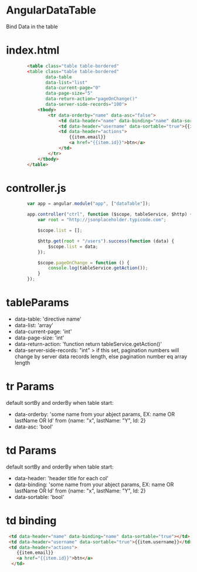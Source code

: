 # AngularDataTable
Bind Data in the table

# index.html

```html
        <table class="table table-bordered"
        <table class="table table-bordered"
               data-table
               data-list="list"
               data-current-page="0"
               data-page-size="5"
               data-return-action="pageOnChange()"
               data-server-side-records="100">
            <tbody>
                <tr data-orderby="name" data-asc="false">
                    <td data-header="name" data-binding="name" data-sortable="true"></td>
                    <td data-header="username" data-sortable="true">{{item.username}}</td>
                    <td data-header="actions">
                        {{item.email}}
                        <a href="{{item.id}}">btn</a>
                    </td>
                </tr>
            </tbody>
        </table>
```

# controller.js
```javascript
        var app = angular.module("app", ["dataTable"]);

        app.controller("ctrl", function ($scope, tableService, $http) {
            var root = "http://jsonplaceholder.typicode.com";

            $scope.list = [];

            $http.get(root + "/users").success(function (data) {
                $scope.list = data;
            });

            $scope.pageOnChange = function () {
                console.log(tableService.getAction());
            }
        });
```

# tableParams

<ul>
  <li>data-table: 'directive name'</li>
  <li>data-list: 'array'</li>
  <li>data-current-page: 'int'</li>
  <li>data-page-size: 'int'</li>
  <li>data-return-action: 'function return tableService.getAction()'</li>
  <li>data-server-side-records: "int" > if this set, pagination numbers will change by server data records length, else pagination number eq array length</li>
</ul>


# tr Params

default sortBy and orderBy when table start:
<ul>
  <li>data-orderby: 'some name from your abject params, EX: name OR lastName OR Id' from {name: "x", lastName: "Y", Id: 2}</li>
  <li>data-asc: 'bool'</li>
</ul>


# td Params

default sortBy and orderBy when table start:
<ul>
  <li>data-header: 'header title for each col'</li>
  <li>data-binding: 'some name from your abject params, EX: name OR lastName OR Id' from {name: "x", lastName: "Y", Id: 2}</li>
  <li>data-sortable: 'bool'</li>
</ul>

# td binding
```html
 <td data-header="name" data-binding="name" data-sortable="true"></td>
 <td data-header="username" data-sortable="true">{{item.username}}</td>
 <td data-header="actions">
    {{item.email}}
    <a href="{{item.id}}">btn</a>
  </td>
```

